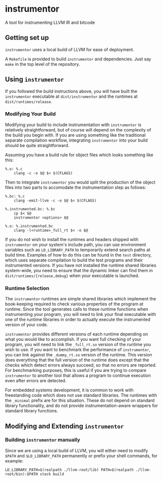 # instrumentor

A tool for instrumenting LLVM IR and bitcode

## Getting set up

`instrumentor` uses a local build of LLVM for ease of deployment.

A `Makefile` is provided to build `instrumentor` and dependencies. Just say
`make` in the top level of the repository.

## Using `instrumentor`

If you followed the build instructions above, you will have built the
`instrumentor` executable at `dist/instrumentor` and the runtimes at
`dist/runtimes/release`.

### Modifying Your Build

Modifying your build to include instrumentation with `instrumentor` is
relatively straightforward, but of course will depend on the complexity of the
build you begin with. If you are using something like the traditional separate
compilation workflow, integrating `instrumentor` into your build should be quite
straightforward.

Assuming you have a build rule for object files which looks something like
this:

```
%.o: %.c
    clang -c -o $@ $< $(CFLAGS)
```

Then to integrate `instrumentor` you would split the production of the object
files into two parts to accomodate the instrumentation step as follows:

```
%.bc: %.c
    clang -emit-llvm -c -o $@ $< $(CFLAGS)

%.instrumented.bc: %.bc
    cp $< $@
    instrumentor <options> $@

%.o: %.instrumented.bc
    clang -l<runtime>_full_rt $< -o $@
```

If you do not wish to install the runtimes and headers shipped with
`instrumentor` on your system's include path, you can use environment variables
such as `LD_LIBRARY_PATH` to temporarily extend search paths at build time.
Examples of how to do this can be found in the `test` directory, which uses
separate compilation to build the test programs and their instrumented
versions. If you have not installed the runtime shared libraries system-wide,
you need to ensure that the dynamic linker can find them in
`dist/runtimes/{release,debug}` when your executable is launched.

### Runtime Selection

The `instrumentor` runtimes are simple shared libraries which implement the
book-keeping required to check various properties of the program at runtime.
Since the tool generates calls to these runtime functions when instrumenting
your program, you will need to link your final executable with one of the
runtime libraries in order to actually execute the instrumented version of your
code.

`instrumentor` provides different versions of each runtime depending on what
you would like to accomplish. If you want full checking of your program, you
will need to link the `_full_rt.so` version of the runtime you wish to use. If
you want to benchmark the performance of `instrumentor`, you can link against
the `_dummy_rt.so` version of the runtime. This version does everything that
the full version of the runtime does except that the checks which detect errors
always succeed, so that no errors are reported. For benchmarking purposes, this
is useful if you are trying to compare `instrumentor` to another tool that
allows a program to continue execution even after errors are detected.

For embedded systems development, it is common to work with freestanding code
which does not use standard libraries. The runtimes with the `_minimal` prefix
are for this situation. These do not depend on standard library functionality,
and do not provide instrumentation-aware wrappers for standard library
functions.

## Modifying and Extending `instrumentor`

### Building `instrumentor` manually

Since we are using a local build of LLVM, you will either need to modify
`$PATH` and `$LD_LIBRARY_PATH` permanently or prefix your shell commands, for
example:

```
LD_LIBRARY_PATH=$(realpath ./llvm-root/lib) PATH=$(realpath ./llvm-root/bin):$PATH stack build
```
